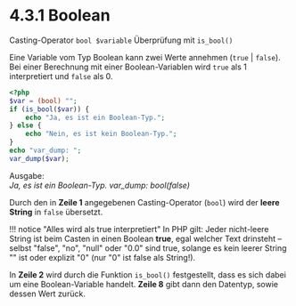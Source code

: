 # 4.3.1 Boolean

Casting-Operator `bool $variable`
Überprüfung mit `is_bool()`

Eine Variable vom Typ Boolean kann zwei Werte annehmen (`true` | `false`). Bei einer Berechnung mit einer Boolean-Variablen wird `true` als 1 interpretiert und `false` als 0.

```php linenums="1"
<?php
$var = (bool) "";
if (is_bool($var)) {
    echo "Ja, es ist ein Boolean-Typ.";
} else {
    echo "Nein, es ist kein Boolean-Typ.";
}
echo "var_dump: ";
var_dump($var);
```

Ausgabe:<br>
*Ja, es ist ein Boolean-Typ.*
*var_dump: bool(false)*

Durch den in **Zeile 1** angegebenen Casting-Operator (`bool`) wird der **leere String** in `false` übersetzt.

!!! notice "Alles wird als true interpretiert"
    In PHP gilt: Jeder nicht-leere String ist beim Casten in einen Boolean **true**, egal welcher Text drinsteht – selbst "false", "no", "null" oder "0.0" sind true, solange es kein leerer String "" ist oder explizit "0" (nur "0" ist false als String!).

In **Zeile 2** wird durch die Funktion `is_bool()` festgestellt, dass es sich dabei um eine Boolean-Variable handelt. **Zeile 8** gibt dann den Datentyp, sowie dessen Wert zurück.
